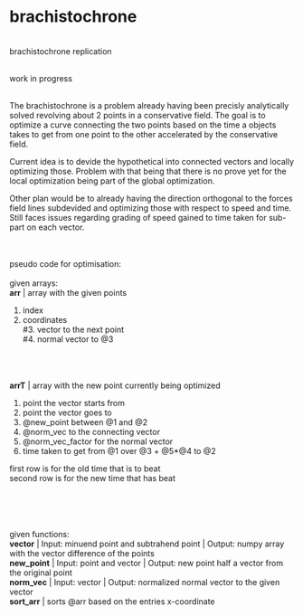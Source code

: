 # brachistochrone
<br>
brachistochrone replication<br><br>

work in progress<br><br>

The brachistochrone is a problem already having been precisly analytically solved revolving about 2 points in a conservative field. The goal is to optimize a curve connecting the two points based on the time a objects takes to get from one point to the other accelerated by the conservative field.<br>

Current idea is to devide the hypothetical into connected vectors and locally optimizing those. Problem with that being that there is no prove yet for the local optimization being part of the global optimization. <br>

Other plan would be to already having the direction orthogonal to the forces field lines subdevided and optimizing those with respect to speed and time. Still faces issues regarding grading of speed gained to time taken for sub-part on each vector.<br>

<br><br>
pseudo code for optimisation:<br>
<br>
given arrays: <br>
**arr**  | array with the given points <br>
1. index <br>
2. coordinates <br>
#3. vector to the next point <br>
#4. normal vector to @3<br><br><br><br>

**arrT** | array with the new point currently being optimized <br>

1. point the vector starts from<br>
2. point the vector goes to<br>
3. @new_point between @1 and @2<br>
4. @norm_vec to the connecting vector<br>
5. @norm_vec_factor for the normal vector<br>
6. time taken to get from @1 over @3 + @5*@4 to @2<br>

first row is for the old time that is to beat<br>
second row is for the new time that has beat<br>

<br><br><br><br>
given functions:\
**vector**    | Input: minuend point and subtrahend point | Output: numpy array with the vector difference of the points<br>
**new_point** | Input: point and vector | Output: new point half a vector from the original point<br>
**norm_vec**  | Input: vector | Output: normalized normal vector to the given vector<br>
**sort_arr**  | sorts @arr based on the entries x-coordinate<br>